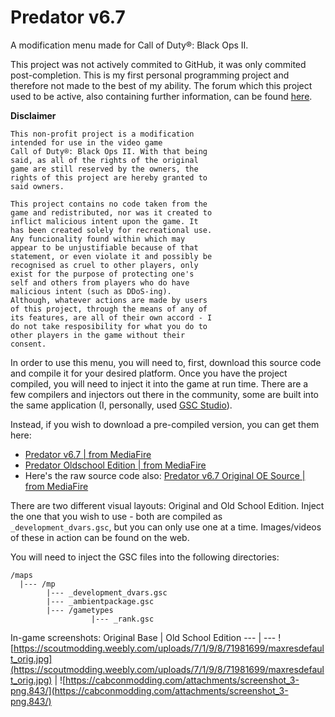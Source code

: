 # Predator v6.7
A modification menu made for Call of Duty®: Black Ops II.

This project was not actively commited to GitHub, it was only commited post-completion. This is my first personal programming project and therefore not made to the best of my ability. The forum which this project used to be active, also containing further information, can be found [here](https://www.nextgenupdate.com/forums/black-ops-2-gsc-mods-scripts/843778-source-predator-v6-7-original-oldschool-base-non-host-end-game-blocker-1.html).

__Disclaimer__
```
This non-profit project is a modification 
intended for use in the video game
Call of Duty®: Black Ops II. With that being
said, as all of the rights of the original
game are still reserved by the owners, the
rights of this project are hereby granted to
said owners.

This project contains no code taken from the
game and redistributed, nor was it created to 
inflict malicious intent upon the game. It
has been created solely for recreational use.
Any funcionality found within which may
appear to be unjustifiable because of that
statement, or even violate it and possibly be
recognised as cruel to other players, only
exist for the purpose of protecting one's
self and others from players who do have
malicious intent (such as DDoS-ing).
Although, whatever actions are made by users
of this project, through the means of any of
its features, are all of their own accord - I
do not take resposibility for what you do to
other players in the game without their
consent.
```

In order to use this menu, you will need to, first, download this source code and compile it for your desired platform. Once you have the project compiled, you will need to inject it into the game at run time. There are a few compilers and injectors out there in the community, some are built into the same application (I, personally, used [GSC Studio](https://www.mediafire.com/folder/4jp64m1x74kks/Black_Ops_2_-_GSC_Studio)).

Instead, if you wish to download a pre-compiled version, you can get them here:
* [Predator v6.7 | from MediaFire](https://www.mediafire.com/file/z2nokjyyzf9gn75/Predator_v6.7.rar/file)
* [Predator Oldschool Edition | from MediaFire](https://www.mediafire.com/file/oc36np7opuk1rng/Predator_Oldschool_Edition.rar/file)
* Here's the raw source code also: [Predator v6.7 Original OE Source | from MediaFire](https://www.mediafire.com/file/4jhueyepb6phuxs/Predator_v6.7_Original_OE_Source.rar/file)

There are two different visual layouts: Original and Old School Edition. Inject the one that you wish to use - both are compiled as `_development_dvars.gsc`, but you can only use one at a time. Images/videos of these in action can be found on the web.

You will need to inject the GSC files into the following directories:
```
/maps
  |--- /mp
        |--- _development_dvars.gsc
        |--- _ambientpackage.gsc
        |--- /gametypes
                  |--- _rank.gsc
```

In-game screenshots:
Original Base | Old School Edition
--- | ---
![https://scoutmodding.weebly.com/uploads/7/1/9/8/71981699/maxresdefault_orig.jpg](https://scoutmodding.weebly.com/uploads/7/1/9/8/71981699/maxresdefault_orig.jpg) | ![https://cabconmodding.com/attachments/screenshot_3-png.843/](https://cabconmodding.com/attachments/screenshot_3-png.843/)


